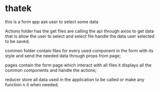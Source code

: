# thatek

this is a form app ask user to select some data

Actions folder has the get files are calling the api through axios to get data that is allow the user to select and select file handle the data user selected to be saved;

common folder contain files for every used component in the form with its style and send the needed data through props from page;

pages contain the form page which interact with all files it displays all the common components and handle the actions;

reducer store all data used in the application to be called or make any function n it when needed;
